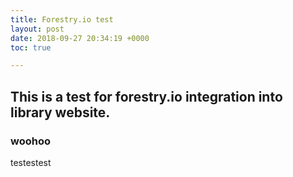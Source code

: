 ```yaml
---
title: Forestry.io test
layout: post
date: 2018-09-27 20:34:19 +0000
toc: true

---
```

## This is a test for forestry.io integration into library website.

### woohoo

testestest